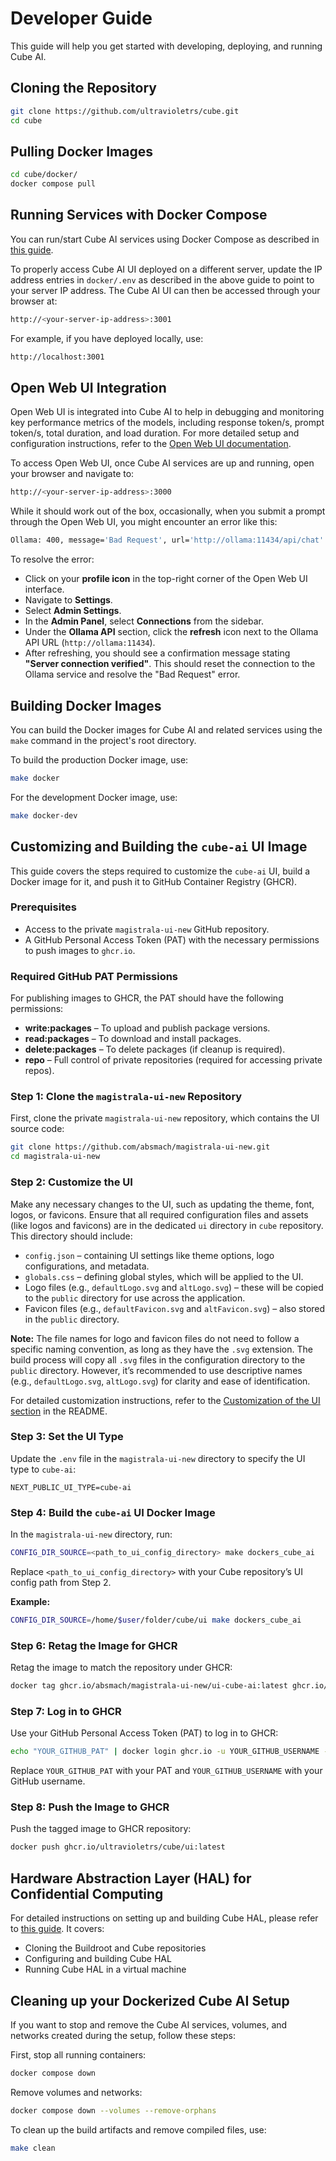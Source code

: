 # Developer Guide

This guide will help you get started with developing, deploying, and running Cube AI.

## Cloning the Repository

```bash
git clone https://github.com/ultravioletrs/cube.git
cd cube
```

## Pulling Docker Images

```bash
cd cube/docker/
docker compose pull
```

## Running Services with Docker Compose

You can run/start Cube AI services using Docker Compose as described in [this guide](https://github.com/ultravioletrs/cube/blob/main/hal/ubuntu/README.md).

To properly access Cube AI UI deployed on a different server, update the IP address entries in `docker/.env` as described in the above guide to point to your server IP address. The Cube AI UI can then be accessed through your browser at:

```bash
http://<your-server-ip-address>:3001
```

For example, if you have deployed locally, use:

```bash
http://localhost:3001
```

## Open Web UI Integration

Open Web UI is integrated into Cube AI to help in debugging and monitoring key performance metrics of the models, including response token/s, prompt token/s, total duration, and load duration. For more detailed setup and configuration instructions, refer to the [Open Web UI documentation](https://docs.openwebui.com/).

To access Open Web UI, once Cube AI services are up and running, open your browser and navigate to:

```bash
http://<your-server-ip-address>:3000
```

While it should work out of the box, occasionally, when you submit a prompt through the Open Web UI, you might encounter an error like this:

```bash
Ollama: 400, message='Bad Request', url='http://ollama:11434/api/chat'
```

To resolve the error:

- Click on your **profile icon** in the top-right corner of the Open Web UI interface.
- Navigate to **Settings**.
- Select **Admin Settings**.
- In the **Admin Panel**, select **Connections** from the sidebar.
- Under the **Ollama API** section, click the **refresh** icon next to the Ollama API URL (`http://ollama:11434`).
- After refreshing, you should see a confirmation message stating **"Server connection verified"**. This should reset the connection to the Ollama service and resolve the "Bad Request" error.

## Building Docker Images

You can build the Docker images for Cube AI and related services using the `make` command in the project's root directory.

To build the production Docker image, use:

```bash
make docker
```

For the development Docker image, use:

```bash
make docker-dev
```

## Customizing and Building the `cube-ai` UI Image

This guide covers the steps required to customize the `cube-ai` UI, build a Docker image for it, and push it to GitHub Container Registry (GHCR).

### Prerequisites

- Access to the private `magistrala-ui-new` GitHub repository.
- A GitHub Personal Access Token (PAT) with the necessary permissions to push images to `ghcr.io`.

### Required GitHub PAT Permissions

For publishing images to GHCR, the PAT should have the following permissions:

- **write:packages** – To upload and publish package versions.
- **read:packages** – To download and install packages.
- **delete:packages** – To delete packages (if cleanup is required).
- **repo** – Full control of private repositories (required for accessing private repos).

### Step 1: Clone the `magistrala-ui-new` Repository

First, clone the private `magistrala-ui-new` repository, which contains the UI source code:

```bash
git clone https://github.com/absmach/magistrala-ui-new.git
cd magistrala-ui-new
```

### Step 2: Customize the UI

Make any necessary changes to the UI, such as updating the theme, font, logos, or favicons. Ensure that all required configuration files and assets (like logos and favicons) are in the dedicated `ui` directory in `cube` repository. This directory should include:

- `config.json` – containing UI settings like theme options, logo configurations, and metadata.
- `globals.css` – defining global styles, which will be applied to the UI.
- Logo files (e.g., `defaultLogo.svg` and `altLogo.svg`) – these will be copied to the `public` directory for use across the application.
- Favicon files (e.g., `defaultFavicon.svg` and `altFavicon.svg`) – also stored in the `public` directory.

**Note:** The file names for logo and favicon files do not need to follow a specific naming convention, as long as they have the `.svg` extension. The build process will copy all `.svg` files in the configuration directory to the `public` directory. However, it’s recommended to use descriptive names (e.g., `defaultLogo.svg`, `altLogo.svg`) for clarity and ease of identification.

For detailed customization instructions, refer to the [Customization of the UI section](https://github.com/absmach/magistrala-ui-new/blob/bc3086526451a0247216ac81b4edb4b6f1e2bb02/README.md#customization-of-the-ui) in the README.

### Step 3: Set the UI Type

Update the `.env` file in the `magistrala-ui-new` directory to specify the UI type to `cube-ai`:

```env
NEXT_PUBLIC_UI_TYPE=cube-ai
```

### Step 4: Build the `cube-ai` UI Docker Image

In the `magistrala-ui-new` directory, run:

```bash
CONFIG_DIR_SOURCE=<path_to_ui_config_directory> make dockers_cube_ai
```

Replace `<path_to_ui_config_directory>` with your Cube repository’s UI config path from Step 2.

**Example:**

```bash
CONFIG_DIR_SOURCE=/home/$user/folder/cube/ui make dockers_cube_ai
```

### Step 6: Retag the Image for GHCR

Retag the image to match the repository under GHCR:

```bash
docker tag ghcr.io/absmach/magistrala-ui-new/ui-cube-ai:latest ghcr.io/ultravioletrs/cube/ui:latest
```

### Step 7: Log in to GHCR

Use your GitHub Personal Access Token (PAT) to log in to GHCR:

```bash
echo "YOUR_GITHUB_PAT" | docker login ghcr.io -u YOUR_GITHUB_USERNAME --password-stdin
```

Replace `YOUR_GITHUB_PAT` with your PAT and `YOUR_GITHUB_USERNAME` with your GitHub username.

### Step 8: Push the Image to GHCR

Push the tagged image to GHCR repository:

```bash
docker push ghcr.io/ultravioletrs/cube/ui:latest
```

## Hardware Abstraction Layer (HAL) for Confidential Computing

For detailed instructions on setting up and building Cube HAL, please refer to [this guide](https://github.com/ultravioletrs/cube/blob/main/hal/buildroot/README.md). It covers:

- Cloning the Buildroot and Cube repositories
- Configuring and building Cube HAL
- Running Cube HAL in a virtual machine

## Cleaning up your Dockerized Cube AI Setup

If you want to stop and remove the Cube AI services, volumes, and networks created during the setup, follow these steps:

First, stop all running containers:

```bash
docker compose down
```

Remove volumes and networks:

```bash
docker compose down --volumes --remove-orphans
```

To clean up the build artifacts and remove compiled files, use:

```bash
make clean
```
